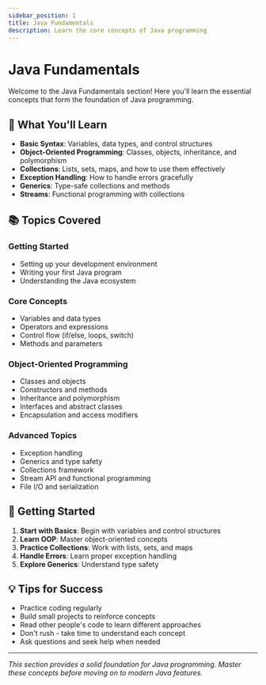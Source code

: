 ```yaml
---
sidebar_position: 1
title: Java Fundamentals
description: Learn the core concepts of Java programming
---
```


# Java Fundamentals

Welcome to the Java Fundamentals section! Here you'll learn the essential concepts that form the foundation of Java programming.

## 🎯 What You'll Learn

- **Basic Syntax**: Variables, data types, and control structures
- **Object-Oriented Programming**: Classes, objects, inheritance, and polymorphism
- **Collections**: Lists, sets, maps, and how to use them effectively
- **Exception Handling**: How to handle errors gracefully
- **Generics**: Type-safe collections and methods
- **Streams**: Functional programming with collections

## 📚 Topics Covered

### Getting Started
- Setting up your development environment
- Writing your first Java program
- Understanding the Java ecosystem

### Core Concepts
- Variables and data types
- Operators and expressions
- Control flow (if/else, loops, switch)
- Methods and parameters

### Object-Oriented Programming
- Classes and objects
- Constructors and methods
- Inheritance and polymorphism
- Interfaces and abstract classes
- Encapsulation and access modifiers

### Advanced Topics
- Exception handling
- Generics and type safety
- Collections framework
- Stream API and functional programming
- File I/O and serialization

## 🚀 Getting Started

1. **Start with Basics**: Begin with variables and control structures
2. **Learn OOP**: Master object-oriented concepts
3. **Practice Collections**: Work with lists, sets, and maps
4. **Handle Errors**: Learn proper exception handling
5. **Explore Generics**: Understand type safety

## 💡 Tips for Success

- Practice coding regularly
- Build small projects to reinforce concepts
- Read other people's code to learn different approaches
- Don't rush - take time to understand each concept
- Ask questions and seek help when needed

---

*This section provides a solid foundation for Java programming. Master these concepts before moving on to modern Java features.*

